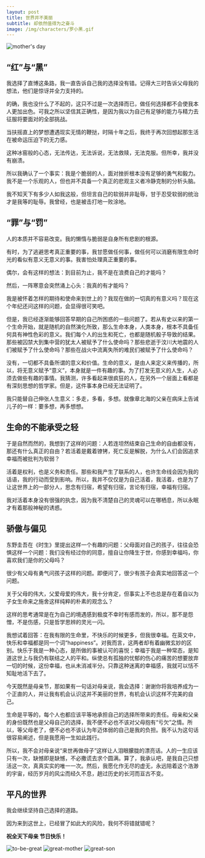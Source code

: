 ```yaml
---
layout: post
title: 世界并不美丽
subtitle: 却依然值得为之奋斗
image: /img/characters/罗小黑.gif
---
```


![mother's day]({{site.baseurl}}/img/items/mother-day.jpg)

## “红”与“黑”

我选择了直博这条路，我一直告诉自己我的选择没有错。记得大三时告诉父母我的想法，他们是惊讶并全力支持的。

的确，我也没什么了不起的，这只不过是一次选择而已，做任何选择都不会使我本人更加出色。可我之所以坚信其正确性，是因为我以为自己有足够的能力与精力去征服将要面对的全部挑战。

当扶摇直上的梦想遭遇现实无情的鞭挞，时隔十年之后，我终于再次回想起那生活在被命运压迫下的无力感。

这种冰窑般的心态，无法传达，无法诉说，无法救赎，无法克服。但所幸，我并没有崩溃。

所以我确认了一个事实：我是个脆弱的人，面对挫折根本没有足够的勇气和毅力。我不是一个乐观的人，但也并不具备一个真正的悲观主义者冷静克制的分析头脑。

我不知天下有多少人如我这般，但坦言自己的软弱并非耻辱，甘于忍受软弱的统治才是我等的耻辱。我曾经，也是被击打地一败涂地。


## “罪”与“罚”

人的本质并不容易改变。我的懒惰与脆弱是自身所有悲剧的根源。

有时，为了逃避思考真正重要的事，我甘愿做任何事，做任何可以消磨有限生命时光的看似有意义无意义的事。我害怕处理真正重要的事。

偶尔，会有这样的想法：到目前为止，我不是在浪费自己的才能吗？

然后，一阵寒意会突然涌上心头：我真的有才能吗？

我是被怀着怎样的期待和使命来到世上的？我现在做的一切真的有意义吗？现在这个年纪还问这样的问题，会显得很可笑吧。

但是，我已经逐渐能够回答早期的自己所困惑的一些问题了。若从有史以来的第一个生命开始，就是随机的自然演化所致，那么生命本身，人类本身，根本不具备任何具有神性色彩的意义。我们每个人的出生和死亡，也都是随机骰子导致的结果。那些被囚禁大到集中营的犹太人被赋予了什么使命吗？那些悲逝于汶川大地震的人们被赋予了什么使命吗？那些在战火中流离失所的难民们被赋予了什么使命吗？

没有，一切都不具备所谓的意义和价值。生命的意义，是由人来定义来传播的，所以，将无意义赋予“意义”，本身就是一件有趣的事。为了打发无意义的人生，人必须去做些有趣的事情。我猜测，许多看起来很疯狂的人，在另外一个层面上看都是有深刻思想的哲学家。但是，这件事本身已经无法证明了。

我只能替自己伸张人生意义：多走，多看，多想。就像章北海的父亲在病床上告诫儿子的一样：要多想，再多想想。

## 生命的不能承受之轻

于是自然而然的，我想到了这样的问题：人若连坦然结束自己生命的自由都没有，那还有什么真正的自由？若活着是戴着镣铐，死亡反是解脱，为什么人们会因追求幸福而被批判为软弱？

活着是权利，也是义务和责任。那些和我产生了联系的人，也许生命线会因为我的话语，我的行动而受到影响。所以，我并不仅仅是为自己活着，我活着，也是为了让这世界上的一部分人，思念有归宿，希望有归宿，言论有归宿，幸福有归宿。

我对活着本身没有很强的执念，因为我不清楚自己的灵魂可以在哪栖息，所以永眠才有着那般神秘的诱惑。

## 骄傲与偏见

东野圭吾在《时生》里提出这样一个有趣的问题：父母面对自己的孩子，往往会恐惧这样一个问题：我们没有经过你的同意，擅自让你降生于世，你感到幸福吗，你喜欢我们是你的父母吗？

很少有父母有勇气问孩子这样的问题。即便问了，很少有孩子会真实地回答这一个问题。

关于父母的伟大，父爱母爱的伟大，我十分肯定，但事实上不也总是存在着自以为子女生命来之施舍这样纯粹的朴素的观念么？

这样的思考通常是在为自己的境遇感到极度不幸时有感而发的，所以，那不是怨憎，不是伤感，只是哲学思辨的灵光一闪。

我想试着回答：在我有限的生命里，不快乐的时候更多，但我很幸福。在英文中，快乐和幸福都是同一个词“happiness”。对我而言，这两者却有着幽微玄妙的区别。快乐于我是一种心态，是所做的事被认可的喜悦；幸福于我是一种常态，是知道这世上与我仍有联结之人的平和。纵使总有孤独的忧郁的伤心的痛苦的想要放弃一切的时候，这份幸福，也从未消减半分。只靠这种迷离的幸福感，我就可以恬不知耻地活下去了。

今天既然是母亲节，那如果有一句话对母亲说，我会选择：谢谢你将我培养成为一个正直的人，并让我有机会认识这并不美丽的世界，有机会认识这样不完美的自己。

生命是平等的，每个人也都应该平等地承担自己的选择所带来的责任。母亲和父亲的身份既然也是父母自己的选择，我不便不必也不该对父母抱有“亏欠”之情。所以，等父母老了，便不必也不该认为年迈体弱的自己是我的负担。我不认为这句话很容易阐述，但是我愿用一生如此践行。

所以，我不会对母亲说“来世再做母子”这样让人泪眼朦胧的漂亮话。人的一生应该只有一次，缺憾即是缺憾，不必撒谎去求个圆满。算了，我承认吧，是我自己只想活这一次，真真实实的唯一一次。然后，我愿化作无尽的虚无，永远陪着这个浩渺的宇宙，经历岁月的风尘而经久不息，趟过历史的长河而亘古不变。


## 平凡的世界

我会继续坚持自己选择的道路。

因为来到这世上，已经冒了如此大的风险，我何不将错就错呢？

**祝全天下母亲 节日快乐！**

![to-be-great]({{site.baseurl}}/img/comics/jinji-1.jpg)
![great-mother]({{site.baseurl}}/img/comics/jinji-2.jpg)
![great-son]({{site.baseurl}}/img/comics/jinji-3.jpg)
